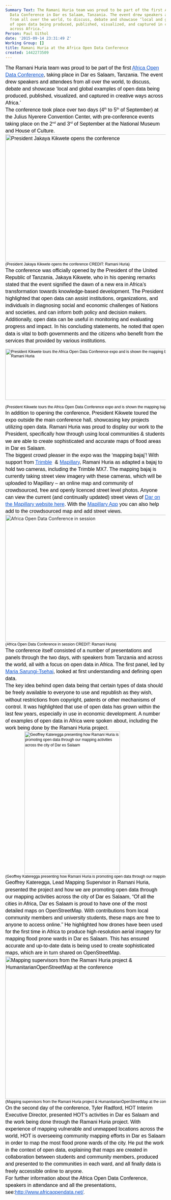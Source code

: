 ```yaml
---
Summary Text: The Ramani Huria team was proud to be part of the first Africa Open
  Data Conference in Dar es Salaam, Tanzania. The event drew speakers and attendees
  from all over the world, to discuss, debate and showcase ‘local and global examples
  of open data being produced, published, visualized, and captured in creative ways
  across Africa.’
Person: Paul Uithol
date: '2015-09-14 23:31:49 Z'
Working Group: []
title: Ramani Huria at the Africa Open Data Conference
created: 1442273509
---
```

<p id="docs-internal-guid-34bd67fd-ce23-a400-eb00-e87e4263db59" style="line-height: 1.38; margin-top: 0pt; margin-bottom: 0pt;" dir="ltr"><span style="font-size: 16px; font-family: Arial; color: #000000; background-color: transparent; font-weight: 400; font-style: normal; font-variant: normal; text-decoration: none; vertical-align: baseline;">The Ramani Huria team was proud to be part of the first </span><a style="text-decoration: none;" href="http://www.africaopendata.net/"><span style="font-size: 16px; font-family: Arial; color: #1155cc; background-color: transparent; font-weight: 400; font-style: normal; font-variant: normal; text-decoration: underline; vertical-align: baseline;">Africa Open Data Conference</span></a><span style="font-size: 16px; font-family: Arial; color: #000000; background-color: transparent; font-weight: 400; font-style: normal; font-variant: normal; text-decoration: none; vertical-align: baseline;">, taking place in Dar es Salaam, Tanzania. The event drew speakers and attendees from all over the world, to discuss, debate and showcase ‘l</span><span style="font-size: 16px; font-family: Arial; color: #000000; background-color: #ffffff; font-weight: 400; font-style: normal; font-variant: normal; text-decoration: none; vertical-align: baseline;">ocal and global examples of open data being produced, published, visualized, and captured in creative ways across Africa.’</span></p><p style="line-height: 1.38; margin-top: 0pt; margin-bottom: 0pt;" dir="ltr"><span style="font-size: 16px; font-family: Arial; color: #000000; background-color: transparent; font-weight: 400; font-style: normal; font-variant: normal; text-decoration: none; vertical-align: baseline;">The conference took place over two days (4</span><span style="font-size: 9.6px; font-family: Arial; color: #000000; background-color: transparent; font-weight: 400; font-style: normal; font-variant: normal; text-decoration: none; vertical-align: super;">th</span><span style="font-size: 16px; font-family: Arial; color: #000000; background-color: transparent; font-weight: 400; font-style: normal; font-variant: normal; text-decoration: none; vertical-align: baseline;"> to 5</span><span style="font-size: 9.6px; font-family: Arial; color: #000000; background-color: transparent; font-weight: 400; font-style: normal; font-variant: normal; text-decoration: none; vertical-align: super;">th</span><span style="font-size: 16px; font-family: Arial; color: #000000; background-color: transparent; font-weight: 400; font-style: normal; font-variant: normal; text-decoration: none; vertical-align: baseline;"> of September) at the Julius Nyerere Convention Center, with pre-conference events taking place on the 2</span><span style="font-size: 9.6px; font-family: Arial; color: #000000; background-color: transparent; font-weight: 400; font-style: normal; font-variant: normal; text-decoration: none; vertical-align: super;">nd</span><span style="font-size: 16px; font-family: Arial; color: #000000; background-color: transparent; font-weight: 400; font-style: normal; font-variant: normal; text-decoration: none; vertical-align: baseline;"> and 3</span><span style="font-size: 9.6px; font-family: Arial; color: #000000; background-color: transparent; font-weight: 400; font-style: normal; font-variant: normal; text-decoration: none; vertical-align: super;">rd</span><span style="font-size: 16px; font-family: Arial; color: #000000; background-color: transparent; font-weight: 400; font-style: normal; font-variant: normal; text-decoration: none; vertical-align: baseline;"> of September at the National Museum and House of Culture.</span></p><p style="line-height: 1.38; margin-top: 0pt; margin-bottom: 0pt;" dir="ltr"><span style="font-size: 16px; font-family: Arial; color: #000000; background-color: transparent; font-weight: 400; font-style: normal; font-variant: normal; text-decoration: none; vertical-align: baseline;"><img title="President Jakaya Kikwete opens the conference" src="/sites/default/files/rtDjzoSk_pdaHJIptNLqGBrek22PC8KQ-DROyGI9sAFbJB4j-rjaYm8Xz0Ppf1xF_Kxrq3qm4s.jpg" alt="President Jakaya Kikwete opens the conference" height="400" width="600"></span></p><pre id="docs-internal-guid-34bd67fd-ce24-15d8-d853-827500672880" style="line-height: 1.38; margin-top: 0pt; margin-bottom: 0pt;" dir="ltr"><span style="font-size: 12px; font-family: Arial; color: #000000; background-color: transparent; font-weight: 400; font-style: normal; font-variant: normal; text-decoration: none; vertical-align: baseline;">(President Jakaya Kikwete opens the conference CREDIT: Ramani Huria)</span></pre><p id="docs-internal-guid-34bd67fd-ce23-f479-2312-3cab99d731e8" style="line-height: 1.38; margin-top: 0pt; margin-bottom: 0pt;" dir="ltr"><span style="font-size: 16px; font-family: Arial; color: #000000; background-color: transparent; font-weight: 400; font-style: normal; font-variant: normal; text-decoration: none; vertical-align: baseline;">The conference was officially opened by the President of the United Republic of Tanzania, Jakaya Kikwete, who in his opening remarks stated that the event signified the dawn of a new era in Africa’s transformation towards knowledge-based development. The President highlighted that open data can assist institutions, organizations, and individuals in diagnosing social and economic challenges of Nations and societies, and can inform both policy and decision makers. Additionally, open data can be useful in monitoring and evaluating progress and impact. In his concluding statements, he noted that open data is vital to both governments and the citizens who benefit from the services that provided by various institutions.</span></p><p><span style="font-size: 12px; font-family: Arial; color: #000000; background-color: transparent; font-weight: 400; font-style: normal; font-variant: normal; text-decoration: none; vertical-align: baseline;"><img title="President Kikwete tours the Africa Open Data Conference expo and is shown the mapping bajaj CREDIT: Ramani Huria" src="/sites/default/files/tK4ZWNdskIH7dgjGnS6K8PFLef6S9uc2bonhm3sxj7yOFhvIGg8aDlrSNsrwYw.jpg" alt="President Kikwete tours the Africa Open Data Conference expo and is shown the mapping bajaj CREDIT: Ramani Huria" height="161" width="598"></span></p><pre style="line-height: 1.38; margin-top: 0pt; margin-bottom: 0pt;" dir="ltr"><span style="font-size: 12px; font-family: Arial; color: #000000; background-color: transparent; font-weight: 400; font-style: normal; font-variant: normal; text-decoration: none; vertical-align: baseline;">(President Kikwete tours the Africa Open Data Conference expo and is shown the mapping bajaj CREDIT: Ramani Huria)</span></pre><p style="line-height: 1.38; margin-top: 0pt; margin-bottom: 0pt;" dir="ltr"><span style="font-size: 16px; font-family: Arial; color: #000000; background-color: transparent; font-weight: 400; font-style: normal; font-variant: normal; text-decoration: none; vertical-align: baseline;">In addition to opening the conference, President Kikwete toured the expo outside the main conference hall, showcasing key projects utilizing open data. Ramani Huria was proud to display our work to the President, specifically how through using local communities &amp; students we are able to create sophisticated and accurate maps of flood areas in Dar es Salaam.</span></p><p style="line-height: 1.38; margin-top: 0pt; margin-bottom: 0pt;" dir="ltr"><span style="font-size: 16px; font-family: Arial; color: #000000; background-color: transparent; font-weight: 400; font-style: normal; font-variant: normal; text-decoration: none; vertical-align: baseline;">The biggest crowd pleaser in the expo was the ‘mapping bajaj’! With support from </span><a style="text-decoration: none;" href="http://www.trimble.com/"><span style="font-size: 16px; font-family: Arial; color: #1155cc; background-color: transparent; font-weight: 400; font-style: normal; font-variant: normal; text-decoration: underline; vertical-align: baseline;">Trimble</span></a><span style="font-size: 16px; font-family: Arial; color: #000000; background-color: transparent; font-weight: 400; font-style: normal; font-variant: normal; text-decoration: none; vertical-align: baseline;"> &nbsp;&amp; </span><a style="text-decoration: none;" href="https://www.mapillary.com/"><span style="font-size: 16px; font-family: Arial; color: #1155cc; background-color: transparent; font-weight: 400; font-style: normal; font-variant: normal; text-decoration: underline; vertical-align: baseline;">Mapillary</span></a><span style="font-size: 16px; font-family: Arial; color: #000000; background-color: transparent; font-weight: 400; font-style: normal; font-variant: normal; text-decoration: none; vertical-align: baseline;">, Ramani Huria as adapted a bajaj to hold two cameras, including the Trimble MX7. The mapping bajaj is currently taking street view imagery with these cameras, which will be uploaded to Mapillary – an online map and community of crowdsourced, free and openly licenced street level photos. Anyone can view the current (and continually updated) street views of </span><a style="text-decoration: none;" href="https://www.mapillary.com/map/search/-6.885827235939644/-6.7356713644778665/39.080940632932425/39.40380051213444"><span style="font-size: 16px; font-family: Arial; color: #1155cc; background-color: transparent; font-weight: 400; font-style: normal; font-variant: normal; text-decoration: underline; vertical-align: baseline;">Dar on the Mapillary website here</span></a><span style="font-size: 16px; font-family: Arial; color: #000000; background-color: transparent; font-weight: 400; font-style: normal; font-variant: normal; text-decoration: none; vertical-align: baseline;">. With the </span><a style="text-decoration: none;" href="http://www.mapillary.com/using.html"><span style="font-size: 16px; font-family: Arial; color: #1155cc; background-color: transparent; font-weight: 400; font-style: normal; font-variant: normal; text-decoration: underline; vertical-align: baseline;">Mapillary App</span></a><span style="font-size: 16px; font-family: Arial; color: #000000; background-color: transparent; font-weight: 400; font-style: normal; font-variant: normal; text-decoration: none; vertical-align: baseline;"> you can also help add to the crowdsourced map and add street views.</span></p><p style="line-height: 1.38; margin-top: 0pt; margin-bottom: 0pt;" dir="ltr"><img title="Africa Open Data Conference in session" src="/sites/default/files/W28yKUavxvx_LdAX02ighQhYVRx5y0r1BHRDgr4rAsOoTJfDw2XFMyU9zTdvA2Mqqt5J3y.jpg" alt="Africa Open Data Conference in session" height="399" width="599"></p><pre style="line-height: 1.38; margin-top: 0pt; margin-bottom: 0pt;" dir="ltr"><span id="docs-internal-guid-34bd67fd-ce2f-240a-f86b-ee5402dbe148" style="font-size: 12px; font-family: Arial; color: #000000; background-color: transparent; font-weight: 400; font-style: normal; font-variant: normal; text-decoration: none; vertical-align: baseline;">(Africa Open Data Conference in session CREDIT: Ramani Huria)</span></pre><p id="docs-internal-guid-34bd67fd-ce24-9572-2718-8d0d5aec1972" style="line-height: 1.38; margin-top: 0pt; margin-bottom: 0pt;" dir="ltr"><span style="font-size: 16px; font-family: Arial; color: #000000; background-color: transparent; font-weight: 400; font-style: normal; font-variant: normal; text-decoration: none; vertical-align: baseline;">The conference itself consisted of a number of presentations and panels through the two days, with speakers from Tanzania and across the world, all with a focus on open data in Africa. The first panel, led by </span><a style="text-decoration: none;" href="http://www.compass-tz.com/"><span style="font-size: 16px; font-family: Arial; color: #1155cc; background-color: transparent; font-weight: 400; font-style: normal; font-variant: normal; text-decoration: underline; vertical-align: baseline;">Maria Sarungi-Tsehai</span></a><span style="font-size: 16px; font-family: Arial; color: #000000; background-color: transparent; font-weight: 400; font-style: normal; font-variant: normal; text-decoration: none; vertical-align: baseline;">, looked at first understanding and defining open data.</span></p><p style="line-height: 1.38; margin-top: 0pt; margin-bottom: 0pt;" dir="ltr"><span style="font-size: 16px; font-family: Arial; color: #000000; background-color: transparent; font-weight: 400; font-style: normal; font-variant: normal; text-decoration: none; vertical-align: baseline;">The key idea behind open data being that certain types of data should be freely available to everyone to use and republish as they wish, without restrictions from copyright, patents or other mechanisms of control. It was highlighted that use of open data has grown within the last few years, especially in use in economic development. A number of examples of open data in Africa were spoken about, including the work being done by the Ramani Huria project.</span></p><p id="docs-internal-guid-34bd67fd-ce24-c6e3-38fb-0105133758cd" style="line-height: 1.38; margin-top: 0pt; margin-bottom: 0pt; padding-left: 60px;" dir="ltr"><span style="font-size: 12px; font-family: Arial; color: #000000; background-color: transparent; font-weight: 400; font-style: normal; font-variant: normal; text-decoration: none; vertical-align: baseline;"><img title="Geoffrey Kateregga presenting how Ramani Huria is promoting open data through our mapping activities across the city of Dar es Salaam" src="/sites/default/files/Dw7lEn9YZSQGAirE5rV5szVsv2FtIuxiqsePlvum0-KPzqJjd_vWT5AFK-cwVHfZclzFTARUA9ur.jpg" alt="Geoffrey Kateregga presenting how Ramani Huria is promoting open data through our mapping activities across the city of Dar es Salaam" height="448" width="300"></span></p><pre style="line-height: 1.38; margin-top: 0pt; margin-bottom: 0pt;" dir="ltr"><span style="font-size: 12px; font-family: Arial; color: #000000; background-color: transparent; font-weight: 400; font-style: normal; font-variant: normal; text-decoration: none; vertical-align: baseline;">(Geoffrey Kateregga presenting how Ramani Huria is promoting open data through our mapping activities across the city of Dar es Salaam CREDIT: Ramani Huria)</span></pre><p style="line-height: 1.38; margin-top: 0pt; margin-bottom: 0pt;" dir="ltr"><span style="font-size: 16px; font-family: Arial; color: #000000; background-color: transparent; font-weight: 400; font-style: normal; font-variant: normal; text-decoration: none; vertical-align: baseline;">Geoffrey Kateregga, Lead Mapping Supervisor in Ramani Huria, presented the project and how we are promoting open data through our mapping activities across the city of Dar es Salaam, “Of all the cities in Africa, Dar es Salaam is proud to have one of the most detailed maps on OpenStreetMap. With contributions from local community members and university students, these maps are free to anyone to access online.” He highlighted how drones have been used for the first time in Africa to produce high-resolution aerial imagery for mapping flood prone wards in Dar es Salaam. This has ensured accurate and up-to-date data is being used to create sophisticated maps, which are in turn shared on OpenStreetMap.</span></p><p style="line-height: 1.38; margin-top: 0pt; margin-bottom: 0pt;" dir="ltr"><span style="font-size: 16px; font-family: Arial; color: #000000; background-color: transparent; font-weight: 400; font-style: normal; font-variant: normal; text-decoration: none; vertical-align: baseline;"><img title="Mapping supervisors from the Ramani Huria project &amp; HumanitarianOpenStreetMap at the conference" src="/sites/default/files/t6Z5_4U_QMxhZliINrM7m7kk7a57A2WCBJv6KRhJ8gT4H9NPJIiqMRK_5Uz-6cdpP.jpg" alt="Mapping supervisors from the Ramani Huria project &amp; HumanitarianOpenStreetMap at the conference" height="449" width="600"></span></p><pre id="docs-internal-guid-34bd67fd-ce24-e67e-6c7a-fff4df546b98" style="line-height: 1.38; margin-top: 0pt; margin-bottom: 0pt;" dir="ltr"><span style="font-size: 12px; font-family: Arial; color: #000000; background-color: transparent; font-weight: 400; font-style: normal; font-variant: normal; text-decoration: none; vertical-align: baseline;">(Mapping supervisors from the Ramani Huria project &amp; HumanitarianOpenStreetMap at the conference CREDIT: </span><a style="text-decoration: none;" href="https://twitter.com/tylersradford"><span style="font-size: 12px; font-family: Arial; color: #1155cc; background-color: transparent; font-weight: 400; font-style: normal; font-variant: normal; text-decoration: underline; vertical-align: baseline;">@TylerSRadford)</span></a></pre><p style="line-height: 1.38; margin-top: 0pt; margin-bottom: 0pt;" dir="ltr"><span style="font-size: 16px; font-family: Arial; color: #000000; background-color: transparent; font-weight: 400; font-style: normal; font-variant: normal; text-decoration: none; vertical-align: baseline;">On the second day of the conference, Tyler Radford, </span><span style="font-size: 16px; font-family: Arial; color: #000000; background-color: transparent; font-weight: 400; font-style: normal; font-variant: normal; text-decoration: none; vertical-align: baseline;">HOT Interim Executive Director, presented HOT’s activities in Dar es Salaam and the work being done through the Ramani Huria project. With experience of mapping vulnerable and unmapped locations across the world, HOT is overseeing community mapping efforts in Dar es Salaam in order to map the most flood prone wards of the city. He put the work in the context of open data, explaining that maps are created in collaboration between students and community members, produced and presented to the communities in each ward, and all finally data is freely accessible online to anyone.</span></p><p style="line-height: 1.38; margin-top: 0pt; margin-bottom: 0pt;" dir="ltr"><span style="font-size: 16px; font-family: Arial; color: #000000; background-color: transparent; font-weight: 400; font-style: normal; font-variant: normal; text-decoration: none; vertical-align: baseline;">For further information about the Africa Open Data Conference, speakers in attendance and all the presentations, </span><span id="docs-internal-guid-34bd67fd-ce25-72b2-0d02-22cf0255ace6" style="font-size: 16px; font-family: Arial; color: #000000; background-color: transparent; font-weight: 400; font-style: normal; font-variant: normal; text-decoration: none; vertical-align: baseline;">see:</span><a style="text-decoration: none;" href="http://www.africaopendata.net/"><span style="font-size: 16px; font-family: Arial; color: #1155cc; background-color: transparent; font-weight: 400; font-style: normal; font-variant: normal; text-decoration: underline; vertical-align: baseline;">http://www.africaopendata.net/</span></a><span style="font-size: 14.666666666666666px; font-family: Arial; color: #000000; background-color: transparent; font-weight: 400; font-style: normal; font-variant: normal; text-decoration: none; vertical-align: baseline;">.</span></p>
